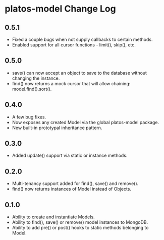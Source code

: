 # platos-model Change Log

## 0.5.1
- Fixed a couple bugs when not supply callbacks to certain methods.
- Enabled support for all cursor functions - limit(), skip(), etc.

## 0.5.0
- save() can now accept an object to save to the database without changing the instance.
- find() now returns a mock cursor that will allow chaining: model.find().sort().

## 0.4.0
- A few bug fixes.
- Now exposes any created Model via the global platos-model package.
- New built-in prototypal inheritance pattern.

## 0.3.0
- Added update() support via static or instance methods.

## 0.2.0
- Multi-tenancy support added for find(), save() and remove().
- find() now returns instances of Model instead of Objects.

## 0.1.0
- Ability to create and instantiate Models.
- Ability to find(), save() or remove() model instances to MongoDB.
- Ability to add pre() or post() hooks to static methods belonging to Model.